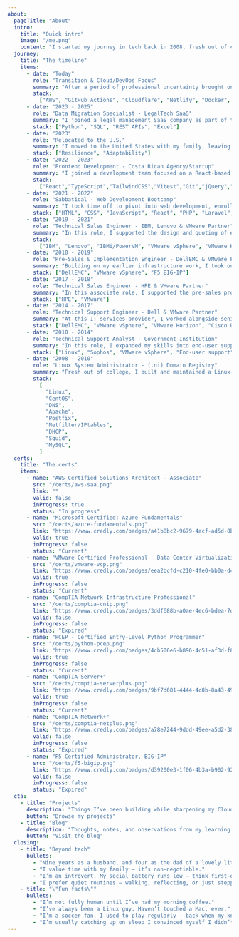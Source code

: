 ```yaml
---
about:
  pageTitle: "About"
  intro:
    title: "Quick intro"
    image: "/me.png"
    content: "I started my journey in tech back in 2008, fresh out of college, configuring Linux servers at the domain registry of my country (.ni). It was hands-on, challenging, and laid the foundation for a diverse career spanning a range of technical roles — from systems administration to enterprise virtualization, technical sales, frontend development, and data migrations.\nOver the years I've worn many hats. I’ve worked with technologies like Netfilter/IPTables, Apache, Postfix, VMware, DellEMC, Cisco UCS, F5 Big-IP, React, Tailwind, Python, and more. My hands-on experience includes building infrastructure from scratch, designing, deploying, and supporting virtualization solutions, and creating responsive web apps. After relocating to the US, I began working on data migrations for customers adopting a legal SaaS platform, streamlining their onboarding by leveraging Python scripting, SQL, and API integrations.\nMy goal now? To fully transition into Cloud and DevOps engineering — bringing together years of infrastructure experience, programming knowledge, a drive for continuous learning, and a mindset for automation and scalability."
  journey:
    title: "The timeline"
    items:
      - date: "Today"
        role: "Transition & Cloud/DevOps Focus"
        summary: "After a period of professional uncertainty brought on by circumstances beyond my control, I’ve focused on upskilling and preparing for the next stage of my career. I've been working toward the AWS Solutions Architect Associate certification while reinforcing my knowledge of Git, cloud architecture, and DevOps practices. This time has helped me refocus my long-term goals — aiming to grow into a Cloud or DevOps engineering role where I can bring together my experience in infrastructure, programming, and problem-solving."
        stack:
          ["AWS", "GitHub Actions", "Cloudflare", "Netlify", "Docker", "Python"]
      - date: "2023 - 2025"
        role: "Data Migration Specialist - LegalTech SaaS"
        summary: "I joined a legal management SaaS company as part of the migrations team, helping law firms transition their data from legacy systems into our platform. My role involved engaging with clients to understand their data sources, then transforming their data — whether from Excel, SQL backups, or other formats — into our platform's import templates. I used tools like Excel, SQL, and Python (often assisted by generative AI) to clean, parse, and reshape data for import. I also monitored import jobs, resolved issues, and occasionally used the API to make post-migration updates with custom scripts. Throughout the process, I kept close communication with clients over email and follow-up calls, often stepping in to answer product-related questions when needed."
        stack: ["Python", "SQL", "REST APIs", "Excel"]
      - date: "2023"
        role: "Relocated to the U.S."
        summary: "I moved to the United States with my family, leaving behind an increasingly unstable social and political environment in our home country. Starting over in a new country brought personal and professional challenges — but also opened the door to new opportunities and growth in tech."
        stack: ["Resilience", "Adaptability"]
      - date: "2022 - 2023"
        role: "Frontend Development - Costa Rican Agency/Startup"
        summary: "I joined a development team focused on a React-based SaaS app, contributing new features, UI fixes, and enhancements using React, Redux, Tailwind, and Vitest. I became comfortable working independently — translating Figma designs into pixel-perfect, responsive interfaces — while also supporting my fellow junior developers through pair programming and technical guidance. We used Git for version control and Azure DevOps for ticket tracking and daily standups. I also ramped up quickly on jQuery and SCSS for a separate project, delivering results under a tight timeline. This role helped solidify my frontend fundamentals and my ability to thrive in a fast-paced, collaborative environment."
        stack:
          ["React","TypeScript","TailwindCSS","Vitest","Git","jQuery","Sass",]
      - date: "2021 - 2022"
        role: "Sabbatical - Web Development Bootcamp"
        summary: "I took time off to pivot into web development, enrolling in a full-time bootcamp where I learned HTML, CSS, JavaScript, React, Vue, PHP, Laravel, and MySQL. Through hands-on projects, I built everything from responsive layouts based on Figma designs to dynamic content sites powered by public APIs. I also developed foundational fullstack apps — including a to-do list and a real-time chat app — using React on the frontend and Laravel on the backend. This experience marked a key shift from infrastructure to software development and laid the groundwork for my next chapter in tech."
        stack: ["HTML", "CSS", "JavaScript", "React", "PHP", "Laravel", MySQL]
      - date: "2019 - 2021"
        role: "Technical Sales Engineer - IBM, Lenovo & VMware Partner"
        summary: "In this role, I supported the design and quoting of enterprise solutions built on Lenovo servers, IBM servers and IBM i (AS/400) systems, often collaborating with international teams to tailor configurations for client needs. I also managed VMware licensing for new bids and renewal cycles, acting as the technical point of contact for the sales team. Over two years, I developed a deeper understanding of legacy enterprise systems and licensing workflows, while refining my ability to deliver solutions across distributed teams and platforms."
        stack:
          ["IBM", "Lenovo", "IBMi/PowerVM", "VMware vSphere", "VMware Horizon"]
      - date: "2018 - 2019"
        role: "Pre-Sales & Implementation Engineer - DellEMC & VMware Partner"
        summary: "Building on my earlier infrastructure work, I took on a hybrid role handling both solution design and implementation for DellEMC servers, storage, and VMware environments. I delivered a full-stack virtualization deployment, including DellEMC rack servers, network switches, and centralized SAN storage — from scoping to final delivery. During this time, I earned my second VMware VCP certification (Data Center Virtualization) and became an F5 Certified Administrator while assisting with the setup of Big-IP load balancers. This role sharpened my ability to own projects end-to-end, blending client-facing pre-sales with hands-on engineering."
        stack: ["DellEMC", "VMware vSphere", "F5 BIG-IP"]
      - date: "2017 - 2018"
        role: "Technical Sales Engineer - HPE & VMware Partner"
        summary: "In this associate role, I supported the pre-sales process for HPE servers, storage, and VMware solutions. I worked closely with clients to understand their technical needs, translated them into tailored hardware and licensing proposals, and used HPE’s configurator to design solutions. I also served as the point of contact with HPE and VMware for quoting and licensing. While the company was navigating a challenging period, the role helped me build a strong foundation in solution scoping and technical sales processes."
        stack: ["HPE", "VMware"]
      - date: "2014 - 2017"
        role: "Technical Support Engineer - Dell & VMware Partner"
        summary: "At this IT services provider, I worked alongside senior engineers to deploy Dell servers, storage, backup, and VMware-based virtualization solutions — both in data center and desktop environments. I contributed to POCs for desktop virtualization and Dell backup software, configured Layer 2 Dell switches, and supported full-stack implementations. During this time, I earned certifications in Server+, Network+, VMware Desktop Virtualization, and later became a Cisco UCS Support Specialist as the company expanded into UCS-based data center offerings. I also stepped into pre-sales tasks — configuring hardware on Dell’s quoting platform, supporting technical validations for tenders, and assisting with solution scoping."
        stack: ["DellEMC", "VMware vSphere", "VMware Horizon", "Cisco UCS"]
      - date: "2010 - 2014"
        role: "Technical Support Analyst - Government Institution"
        summary: "In this role, I expanded my skills into end-user support and enterprise infrastructure. I provided hardware and software support for PCs, mobile devices, and small switches, handled user provisioning via Active Directory, and prepped new machines from the ground up. On the infrastructure side, I helped manage a Red Hat-based email server and its Sophos security appliance, and supported the transition from bare metal to a VMware vSphere environment — gaining hands-on experience with virtualization and centralized infrastructure management."
        stack: ["Linux", "Sophos", "VMware vSphere", "End-user support"]
      - date: "2008 - 2010"
        role: "Linux System Administrator - (.ni) Domain Registry"
        summary: "Fresh out of college, I built and maintained a Linux-based hosting infrastructure for the official .ni domain registry. I built a small-scale server farm supporting ~100 websites for local organizations, configuring services like DNS, Apache, Postfix (IMAP), and MySQL powered Joomla sites. I managed edge network access using Netfilter/IPTables for NAT and maintained internal networking via DHCP and Squid. This hands-on role laid the groundwork for my career, giving me early exposure to production systems and end-to-end infrastructure deployment."
        stack:
          [
            "Linux",
            "CentOS",
            "DNS",
            "Apache",
            "Postfix",
            "Netfilter/IPtables",
            "DHCP",
            "Squid",
            "MySQL",
          ]
  certs:
    title: "The certs"
    items:
      - name: "AWS Certified Solutions Architect – Associate"
        src: "/certs/aws-saa.png"
        link: ""
        valid: false
        inProgress: true
        status: "In progress"
      - name: "Microsoft Certified: Azure Fundamentals"
        src: "/certs/azure-fundamentals.png"
        link: "https://www.credly.com/badges/a41b8bc2-9679-4acf-ad5d-0ba231b56041/public_url"
        valid: true
        inProgress: false
        status: "Current"
      - name: "VMware Certified Professional – Data Center Virtualization"
        src: "/certs/vmware-vcp.png"
        link: "https://www.credly.com/badges/eea2bcfd-c210-4fe0-bb0a-d42c6d3856c7/public_url"
        valid: true
        inProgress: false
        status: "Current"
      - name: "CompTIA Network Infrastructure Professional"
        src: "/certs/comptia-cnip.png"
        link: "https://www.credly.com/badges/3ddf688b-a0ae-4ec6-bdea-7db65172fdc0/public_url"
        valid: false
        inProgress: false
        status: "Expired"
      - name: "PCEP - Certified Entry-Level Python Programmer"
        src: "/certs/python-pcep.png"
        link: "https://www.credly.com/badges/4cb506e6-b896-4c51-af3d-f8cd9349e001/public_url"
        valid: true
        inProgress: false
        status: "Current"
      - name: "CompTIA Server+"
        src: "/certs/comptia-serverplus.png"
        link: "https://www.credly.com/badges/9bf7d681-4444-4c8b-8a43-49d3b6b5d781/public_url"
        valid: true
        inProgress: false
        status: "Current"
      - name: "CompTIA Network+"
        src: "/certs/comptia-netplus.png"
        link: "https://www.credly.com/badges/a78e7244-9ddd-49ee-a5d2-38cb0e695723/public_url"
        valid: false
        inProgress: false
        status: "Expired"
      - name: "F5 Certified Administrator, BIG-IP"
        src: "/certs/f5-bigip.png"
        link: "https://www.credly.com/badges/d39200e3-1f06-4b3a-b902-92a40a74e727/public_url"
        valid: false
        inProgress: false
        status: "Expired"
  cta:
    - title: "Projects"
      description: "Things I’ve been building while sharpening my Cloud and DevOps skills — small tools, experiments, and scripts that help me automate, learn, or solve something practical."
      button: "Browse my projects"
    - title: "Blog"
      description: "Thoughts, notes, and observations from my learning journey — mostly around AWS, Terraform, scripting, and how I’m bridging infrastructure and code."
      button: "Visit the blog"
  closing:
    - title: "Beyond tech"
      bullets:
        - "Nine years as a husband, and four as the dad of a lovely little girl."
        - "I value time with my family — it’s non-negotiable."
        - "I’m an introvert. My social battery runs low — think first-gen smartphone (I’m friendly, I promise)."
        - "I prefer quiet routines — walking, reflecting, or just stepping away from the screen."
    - title: "\"Fun facts\""
      bullets:
        - "I’m not fully human until I’ve had my morning coffee."
        - "I’ve always been a Linux guy. Haven’t touched a Mac, ever."
        - "I’m a soccer fan. I used to play regularly — back when my knees cooperated."
        - "I’m usually catching up on sleep I convinced myself I didn’t need. (See first bullet.)"
---
```

